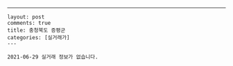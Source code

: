 ---
    layout: post
    comments: true
    title: 충청북도 증평군
    categories: [실거래가]
    ---

    2021-06-29 실거래 정보가 없습니다.

    